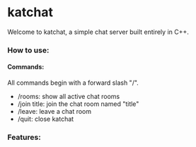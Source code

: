 # katchat

Welcome to katchat, a simple chat server built entirely in C++.

### How to use:


#### Commands:
All commands begin with a forward slash "/".

- /rooms: show all active chat rooms
- /join title: join the chat room named "title"
- /leave: leave a chat room
- /quit: close katchat


### Features: 